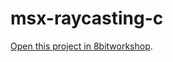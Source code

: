 msx-raycasting-c
=====

[Open this project in 8bitworkshop](http://8bitworkshop.com/redir.html?platform=msx&githubURL=https%3A%2F%2Fgithub.com%2Falbs-br%2Fmsx-raycasting-c&file=main.c).
